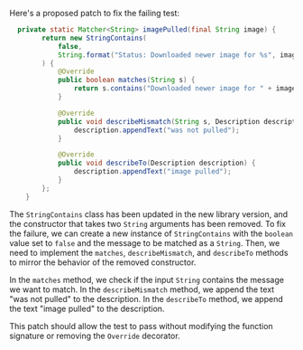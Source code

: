 Here's a proposed patch to fix the failing test:
```java
  private static Matcher<String> imagePulled(final String image) {
        return new StringContains(
            false,
            String.format("Status: Downloaded newer image for %s", image)
        ) {
            @Override
            public boolean matches(String s) {
                return s.contains("Downloaded newer image for " + image);
            }

            @Override
            public void describeMismatch(String s, Description description) {
                description.appendText("was not pulled");
            }

            @Override
            public void describeTo(Description description) {
                description.appendText("image pulled");
            }
        };
    }
```
The `StringContains` class has been updated in the new library version, and the constructor that takes two `String` arguments has been removed. To fix the failure, we can create a new instance of `StringContains` with the `boolean` value set to `false` and the message to be matched as a `String`. Then, we need to implement the `matches`, `describeMismatch`, and `describeTo` methods to mirror the behavior of the removed constructor.

In the `matches` method, we check if the input `String` contains the message we want to match. In the `describeMismatch` method, we append the text "was not pulled" to the description. In the `describeTo` method, we append the text "image pulled" to the description.

This patch should allow the test to pass without modifying the function signature or removing the `Override` decorator.